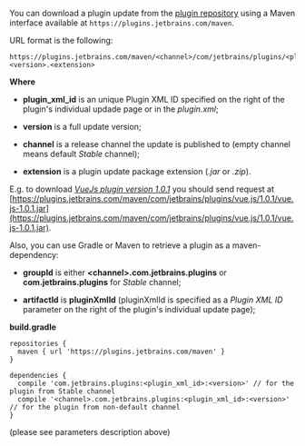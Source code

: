 [//]: # (title: Maven Interface)


You can download a plugin update from the [plugin repository](https://plugins.jetbrains.com) using a Maven interface available at `https://plugins.jetbrains.com/maven`.

URL format is the following:

```
https://plugins.jetbrains.com/maven/<channel>/com/jetbrains/plugins/<plugin_xml_id>/<version>/<plugin_xml_id>-<version>.<extension>
```

**Where**

* **plugin_xml_id** is an unique Plugin XML ID specified on the right of the plugin's individual updade page or in the *plugin.xml*; 

* **version** is a full update version;

* **channel** is a release channel the update is published to (empty channel means default *Stable* channel);

* **extension** is a plugin update package extension (*.jar* or *.zip*).

E.g. to download *[VueJs plugin version 1.0.1](https://plugins.jetbrains.com/plugin/8057-vue-js/update/23034)* you should send request at [https://plugins.jetbrains.com/maven/com/jetbrains/plugins/vue.js/1.0.1/vue.js-1.0.1.jar](https://plugins.jetbrains.com/maven/com/jetbrains/plugins/vue.js/1.0.1/vue.js-1.0.1.jar).

Also, you can use Gradle or Maven to retrieve a plugin as a maven-dependency:

* **groupId** is either **\<channel>.com.jetbrains.plugins** or **com.jetbrains.plugins** for *Stable* channel;

* **artifactId** is **pluginXmlId** (pluginXmlId is specified as a *Plugin XML ID* parameter on the right of the plugin's individual update page);

**build.gradle**

```
repositories {
  maven { url 'https://plugins.jetbrains.com/maven' }
}
 
dependencies {
  compile 'com.jetbrains.plugins:<plugin_xml_id>:<version>' // for the plugin from Stable channel
  compile '<channel>.com.jetbrains.plugins:<plugin_xml_id>:<version>' // for the plugin from non-default channel
}
```

(please see parameters description above)